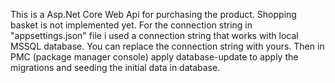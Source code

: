 This is a Asp.Net Core Web Api for purchasing the product. Shopping basket is not implemented yet. 
For the connection string in "appsettings.json" file i used a connection string that works with local MSSQL database. You can replace the connection string with yours. Then in PMC (package manager console) apply database-update to apply the migrations and seeding the initial data in database.

